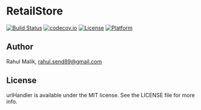 RetailStore
==========

[![Build Status](https://travis-ci.org/rahulsend89/RetailStore.svg?branch=master)](https://travis-ci.org/rahulsend89/RetailStore)
[![codecov.io](https://codecov.io/github/rahulsend89/RetailStore/coverage.svg?branch=master)](https://codecov.io/github/rahulsend89/RetailStore?branch=master)
[![License](https://img.shields.io/badge/license-MIT-blue.svg?style=fla )](http://mit-license.org)
[![Platform](http://img.shields.io/badge/platform-ios-lightgrey.svg?style=flat)](https://developer.apple.com/resources/)

## Author

Rahul Malik, rahul.send89@gmail.com

## License

urlHandler is available under the MIT license. See the LICENSE file for more info.